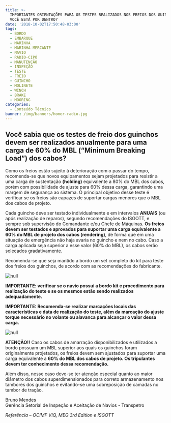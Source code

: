 ```yaml
---
title: >-
  IMPORTANTES ORIENTAÇÕES PARA OS TESTES REALIZADOS NOS FREIOS DOS GUINCHOS!
  VOCÊ ESTÁ POR DENTRO?
date: '2018-10-02T17:50:48-03:00'
tags:
  - BORDO
  - EMBARQUE
  - MARINHA
  - MARINHA-MERCANTE
  - NAVIO
  - RÁDIO-CIPÓ
  - MANUTENÇÃO
  - INSPEÇÃO
  - TESTE
  - FREIO
  - GUINCHO
  - MOLINETE
  - WINCH
  - BRAKE
  - MOORING
categories:
  - Conteúdo Técnico
banner: /img/banners/homer-radio.jpg
---
```

## **Você sabia que os testes de freio dos guinchos devem ser realizados anualmente para uma carga de 60% do MBL (“Minimum Breaking Load”) dos cabos?**

Como os freios estão sujeito à deterioração com o passar do tempo, recomenda-se que novos equipamentos sejam projetados para resistir a uma carga de sustentação **(holding)** equivalente a 80% do MBL dos cabos, porém com possibilidade de ajuste para 60% dessa carga, garantindo uma margem de segurança ao sistema. O principal objetivo desse teste é verificar se os freios são capazes de suportar cargas menores que o MBL dos cabos de projeto.  

Cada guincho deve ser testado individualmente e em intervalos **ANUAIS** (ou após realização de reparos), segundo recomendações do ISGOTT, e sempre sob supervisão do Comandante e/ou Chefe de Máquinas. **Os freios devem ser testados e aprovados para suportar uma carga equivalente a 60% do MBL de projeto dos cabos (rendering)**, de forma que em uma situação de emergência não haja avaria no guincho e nem no cabo. Caso a carga aplicada seja superior a esse valor (60% do MBL), os cabos serão solecados gradativamente. 

Recomenda-se que seja mantido a bordo um set completo do kit para teste dos freios dos guinchos, de acordo com as recomendações do fabricante. 

![null](/img/banners/01.png)

**IMPORTANTE: verificar se o navio possui a bordo kit e procedimento para realização do teste e se os mesmos estão sendo realizados adequadamente.**

**IMPORTANTE: Recomenda-se realizar marcações locais das características e data de realização do teste, além da marcação do ajuste torque necessário no volante ou alavanca para alcançar o valor dessa carga.**

![null](/img/banners/02.png)

**ATENÇÃO!!** Caso os cabos de amarração disponibilizados e utilizados a bordo possuam um MBL superior aos quais os guinchos foram originalmente projetados, os freios devem sem ajustados para suportar uma carga equivalente a **60% do MBL dos cabos de projeto. Os tripulantes devem ter conhecimento dessa recomendação.**

Além disso, nesse caso deve-se ter atenção especial quanto ao maior diâmetro dos cabos superdimensionados para correto armazenamento nos tambores dos guinchos e evitando-se uma sobreposição de camadas no tambor de tração. 

Bruno Mendes\
Gerência Setorial de Inspeção e Aceitação de Navios - Transpetro

_Referência – OCIMF VIQ, MEG 3rd Edition e ISGOTT_
